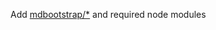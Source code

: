 Add [mdbootstrap/*](https://drive.google.com/file/d/1oPveUdkHrF-X9EAmuebdgoxtgGpz-5pv/view?usp=sharing) and required node modules

